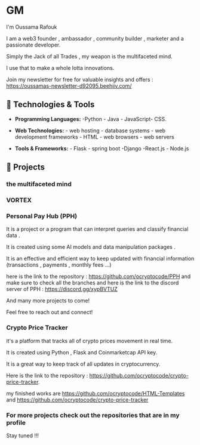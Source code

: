 # GM

I'm Oussama Rafouk

I am a web3 founder , ambassador , community builder , marketer and a passionate developer.

Simply the Jack of all Trades , my weapon is the multifaceted mind.

I use that to make a whole lotta innovations.

Join my newsletter for free for valuable insights and offers : https://oussamas-newsletter-d92095.beehiiv.com/


## 🔧 Technologies & Tools

- **Programming Languages:** -Python - Java - JavaScript- CSS.
  
- **Web Technologies:** - web hosting - database systems - web development frameworks - HTML - web browsers - web servers
  
- **Tools & Frameworks:** - Flask - spring boot -Django -React.js - Node.js


## 🚀 Projects
### the multifaceted mind

### VORTEX
### Personal Pay Hub (PPH)
It is a project or a program that can interpret queries and classify financial data .

It is created using some AI models and data manipulation packages .

It is an effective and efficient way to keep updated with financial information (transactions , payments , monthly fees ...) 

here is the link to the repository : https://github.com/ocryptocode/PPH  and make sure to check all the branches
and here is the link to the discord server of PPH : https://discord.gg/xypBVTUZ

And many more projects to come!

Feel free to reach out and connect!

### Crypto Price Tracker
it's a platform that tracks all of crypto prices movement in real time.

It is created using Python , Flask and Coinmarketcap API key.

It is a great way to keep track of all updates in cryptocurrency.

Here is the link to the repository : https://github.com/ocryptocode/crypto-price-tracker.


my finished works are https://github.com/ocryptocode/HTML-Templates and https://github.com/ocryptocode/crypto-price-tracker

### For more projects check out the repositories that are in my profile ###

Stay tuned !!!

